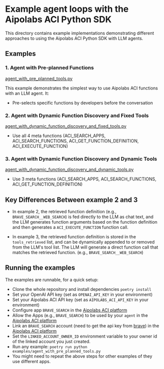 # Example agent loops with the Aipolabs ACI Python SDK

This directory contains example implementations demonstrating different approaches to using the Aipolabs ACI Python SDK with LLM agents.

## Examples

### 1. Agent with Pre-planned Functions

[agent_with_pre_planned_tools.py](./agent_with_pre_planned_tools.py)

This example demonstrates the simplest way to use Aipolabs ACI functions with an LLM agent. It:
- Pre-selects specific functions by developers before the conversation


### 2. Agent with Dynamic Function Discovery and Fixed Tools

[agent_with_dynamic_function_discovery_and_fixed_tools.py](./agent_with_dynamic_function_discovery_and_fixed_tools.py)

- Use all 4 meta functions (ACI_SEARCH_APPS, ACI_SEARCH_FUNCTIONS, ACI_GET_FUNCTION_DEFINITION, ACI_EXECUTE_FUNCTION)


### 3. Agent with Dynamic Function Discovery and Dynamic Tools

[agent_with_dynamic_function_discovery_and_dynamic_tools.py](./agent_with_dynamic_function_discovery_and_dynamic_tools.py)

- Use 3 meta functions (ACI_SEARCH_APPS, ACI_SEARCH_FUNCTIONS, ACI_GET_FUNCTION_DEFINITION)



## Key Differences Between example 2 and 3

- In example 2, the retrieved function definition (e.g., `BRAVE_SEARCH__WEB_SEARCH`) is fed directly to the LLM as chat text, and the LLM generates function arguments based on the function definition and then generates a `ACI_EXECUTE_FUNCTION` function call.

- In example 3, the retrieved function definition is stored in the `tools_retrieved` list, and can be dynamically appended to or removed from the LLM's tool list. The LLM will generate a direct function call that matches the retrieved function. (e.g., `BRAVE_SEARCH__WEB_SEARCH`)


## Running the examples
The examples are runnable, for a quick setup:
- Clone the whole repository and install dependencies `poetry install`
- Set your OpenAI API key (set as `OPENAI_API_KEY` in your environment)
- Set your Aipolabs ACI API key (set as `AIPOLABS_ACI_API_KEY` in your environment)
- Configure app `BRAVE_SEARCH` in the [Aipolabs ACI platform](https://platform.aci.dev)
- Allow the Apps (e.g., `BRAVE_SEARCH`) to be used by your `agent` in the [Aipolabs ACI platform](https://platform.aci.dev)
- Link an `BRAVE_SEARCH` account (need to get the api key from [brave](https://brave.com/search/api/)) in the [Aipolabs ACI platform](https://platform.aci.dev)
- Set the `LINKED_ACCOUNT_OWNER_ID` environment variable to your owner id of the linked account you just created.
- Run any example: `poetry run python examples/agent_with_pre_planned_tools.py`
- You might need to repeat the above steps for other examples of they use different apps.